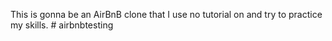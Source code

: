 This is gonna be an AirBnB clone that I use no tutorial on and try to practice
my skills.
#   a i r b n b t e s t i n g  
 